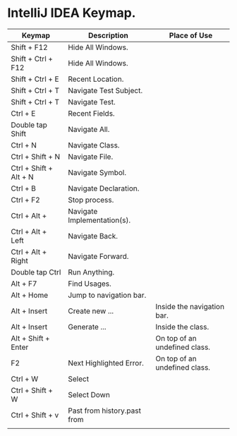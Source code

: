 # IntelliJ IDEA Keymap.


| Keymap                                                   | Description                                                                                     | Place of Use                                                                                  |
| -------------------------------------------------------- | ----------------------------------------------------------------------------------------------- | --------------------------------------------------------------------------------------------- |
| Shift + F12                                              | Hide All Windows.                                                                               |                                                                                               | 
| Shift + Ctrl + F12                                       | Hide All Windows.                                                                               |                                                                                               |
| Shift + Ctrl + E                                         | Recent Location.                                                                                |                                                                                               |
| Shift + Ctrl + T                                         | Navigate Test Subject.                                                                          |                                                                                               |
| Shift + Ctrl + T                                         | Navigate Test.                                                                                  |                                                                                               |
| Ctrl + E                                                 | Recent Fields.                                                                                  |                                                                                               |
| Double tap Shift                                         | Navigate All.                                                                                                |                                                                                               |
| Ctrl + N                                                 | Navigate Class.                                                                                 |                                                                                               |
| Ctrl + Shift + N                                         | Navigate File.                                                                                  |                                                                                               |
| Ctrl + Shift + Alt + N                                   | Navigate Symbol.                                                                                |                                                                                               |
| Ctrl + B                                                 | Navigate Declaration.                                                                           |                                                                                               |
| Ctrl + F2                                                | Stop process.                                                                                   |                                                                                               |
| Ctrl + Alt +                                             | Navigate Implementation(s).                                                                     |                                                                                               |
| Ctrl + Alt + Left                                        | Navigate Back.                                                                                  |                                                                                               |
| Ctrl + Alt + Right                                       | Navigate Forward.                                                                               |                                                                                               |
| Double tap Ctrl                                          | Run Anything.                                                                                   |                                                                                               |
| Alt + F7                                                 | Find Usages.                                                                                    |                                                                                               |
| Alt + Home                                               | Jump to navigation bar.                                                                         |                                                                                               |
| Alt + Insert                                             | Create new ...                                                                                  | Inside the navigation bar.                                                                    |
| Alt + Insert                                             | Generate ...                                                                                    | Inside the class.                                                                             |
| Alt + Shift + Enter                                      |                                                                                                 | On top of an undefined class.                                                                 |
| F2                                                       | Next Highlighted Error.                                                                         | On top of an undefined class.                                                                 |
| Ctrl + W                                                 | Select                                                                                                |                                                                                               |
| Ctrl + Shift + W                                         | Select Down                                                                                                |                                                                                               |
| Ctrl + Shift + v                                         | Past from history.past from                                                                                                 |                                                                                               |
|                                                          |                                                                                                 |                                                                                               |
